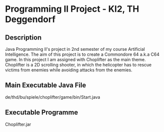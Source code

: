 # Programming II Project - KI2, TH Deggendorf

## Description
Java Programming II's project in 2nd semester of my course Artificial Intelligence. The aim of this project is to create a Commondore 64 a.k.a C64 game. 
In this project I am assigned with Choplifter as the main theme. Choplifter is a 2D scrolling shooter, in which the helicopter has to rescue victims from enemies 
while avoiding attacks from the enemies.

## Main Executable Java File
de/thd/bu/spiele/choplifter/game/bin/Start.java

## Executable Programme
Choplifter.jar
